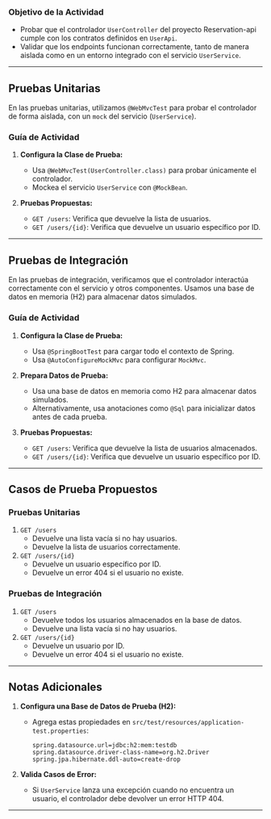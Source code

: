 ### **Objetivo de la Actividad**
- Probar que el controlador `UserController` del proyecto Reservation-api cumple con los contratos definidos en `UserApi`.
- Validar que los endpoints funcionan correctamente, tanto de manera aislada como en un entorno integrado con el servicio `UserService`.

---

## **Pruebas Unitarias**

En las pruebas unitarias, utilizamos `@WebMvcTest` para probar el controlador de forma aislada, con un `mock` del servicio (`UserService`).

### **Guía de Actividad**

1. **Configura la Clase de Prueba:**
   - Usa `@WebMvcTest(UserController.class)` para probar únicamente el controlador.
   - Mockea el servicio `UserService` con `@MockBean`.

2. **Pruebas Propuestas:**
   - `GET /users`: Verifica que devuelve la lista de usuarios.
   - `GET /users/{id}`: Verifica que devuelve un usuario específico por ID.

---

## **Pruebas de Integración**

En las pruebas de integración, verificamos que el controlador interactúa correctamente con el servicio y otros componentes. Usamos una base de datos en memoria (H2) para almacenar datos simulados.

### **Guía de Actividad**

1. **Configura la Clase de Prueba:**
   - Usa `@SpringBootTest` para cargar todo el contexto de Spring.
   - Usa `@AutoConfigureMockMvc` para configurar `MockMvc`.

2. **Prepara Datos de Prueba:**
   - Usa una base de datos en memoria como H2 para almacenar datos simulados.
   - Alternativamente, usa anotaciones como `@Sql` para inicializar datos antes de cada prueba.

3. **Pruebas Propuestas:**
   - `GET /users`: Verifica que devuelve la lista de usuarios almacenados.
   - `GET /users/{id}`: Verifica que devuelve un usuario específico por ID.

---

## **Casos de Prueba Propuestos**

### **Pruebas Unitarias**
1. `GET /users`
   - Devuelve una lista vacía si no hay usuarios.
   - Devuelve la lista de usuarios correctamente.
2. `GET /users/{id}`
   - Devuelve un usuario específico por ID.
   - Devuelve un error 404 si el usuario no existe.

### **Pruebas de Integración**
1. `GET /users`
   - Devuelve todos los usuarios almacenados en la base de datos.
   - Devuelve una lista vacía si no hay usuarios.
2. `GET /users/{id}`
   - Devuelve un usuario por ID.
   - Devuelve un error 404 si el usuario no existe.

---

## **Notas Adicionales**

1. **Configura una Base de Datos de Prueba (H2):**
   - Agrega estas propiedades en `src/test/resources/application-test.properties`:
     ```properties
     spring.datasource.url=jdbc:h2:mem:testdb
     spring.datasource.driver-class-name=org.h2.Driver
     spring.jpa.hibernate.ddl-auto=create-drop
     ```

2. **Valida Casos de Error:**
   - Si `UserService` lanza una excepción cuando no encuentra un usuario, el controlador debe devolver un error HTTP 404.

---